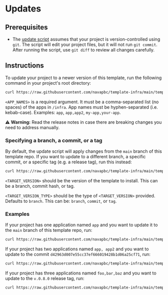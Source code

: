 # Updates

## Prerequisites

* The [update script](/template-only-bin/update-template.sh) assumes that your project is version-controlled using `git`. The script will edit your project files, but it will not run `git commit`. After running the script, use `git diff` to review all changes carefully.

## Instructions

To update your project to a newer version of this template, run the following command in your project's root directory:

```bash
curl https://raw.githubusercontent.com/navapbc/template-infra/main/template-only-bin/update-template.sh | bash -s -- <APP_NAMES>
```

`<APP_NAMES>` is a required argument. It must be a comma-separated list (no spaces) of the apps in `/infra`. App names must be hyphen-separated (i.e. kebab-case). Examples: `app`, `app,app2`, `my-app,your-app`.

⚠️ **Warning:** Read the release notes in case there are breaking changes you need to address manually.

### Specifying a branch, a commit, or a tag

By default, the update script will apply changes from the `main` branch of this template repo. If you want to update to a different branch, a specific commit, or a specific tag (e.g. a release tag), run this instead:

```bash
curl https://raw.githubusercontent.com/navapbc/template-infra/main/template-only-bin/update-template.sh | bash -s -- <APP_NAMES> <TARGET_VERSION> <TARGET_VERSION_TYPE>
```

`<TARGET_VERSION>` should be the version of the template to install. This can be a branch, commit hash, or tag.

`<TARGET_VERSION_TYPE>` should be the type of `<TARGET_VERSION>` provided. Defaults to `branch`. This can be: `branch`, `commit`, or `tag`.

### Examples

If your project has one application named `app` and you want to update it to the `main`  branch of this template repo, run:
```bash
curl https://raw.githubusercontent.com/navapbc/template-infra/main/template-only-bin/update-template.sh | bash -s -- app
```

If your project has two applications named `app, app2` and you want to update to the commit `d42963d007e55cc37ef666019428b1d06a25cf71`, run:
```bash
curl https://raw.githubusercontent.com/navapbc/template-infra/main/template-only-bin/update-template.sh | bash -s -- app,app2 d42963d007e55cc37ef666019428b1d06a25cf71 commit
```

If your project has three applications named `foo,bar,baz` and you want to update to the `v.0.8.0` release tag, run:
```bash
curl https://raw.githubusercontent.com/navapbc/template-infra/main/template-only-bin/update-template.sh | bash -s -- foo,bar,baz v0.8.0 tag
```
